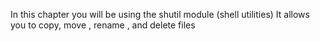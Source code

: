 In this chapter you will be using the shutil module (shell utilities)
It allows you to copy, move , rename , and delete files